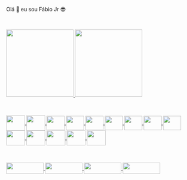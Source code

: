 Olá 👋 eu sou Fábio Jr  😎

##

<br>
  <div>
    <a href="https://www.linkedin.com/in/fábio-developer/">
    <img height="180em" src="https://github-readme-status.vercel.app/api?username=JRFabioTI&show_icons=true&theme=dark&incluide_allcommits_private=true"/>
    <img height="180em" src="https://github-readme-stats.vercel.app/api/top-langs/?username=JRFabioTI&layout=compact&langs_cont=16&theme=dark"/>
  </div>
  
  ##
  
  
  <div style="display: inline_block">
  <br>
    <img align="center" height="40" width="50" src="https://cdn.jsdelivr.net/gh/devicons/devicon/icons/html5/html5-original.svg"/>
    <img align="center" height="40" width="50" src="https://cdn.jsdelivr.net/gh/devicons/devicon/icons/css3/css3-original.svg"/>
    <img align="center" height="38" width="48" src="https://cdn.jsdelivr.net/gh/devicons/devicon/icons/javascript/javascript-original.svg"/>
    <img align="center" height="38" width="48" src="https://cdn.jsdelivr.net/gh/devicons/devicon/icons/typescript/typescript-original.svg"/>
    <img align="center" height="38" width="48" src="https://cdn.jsdelivr.net/gh/devicons/devicon/icons/react/react-original.svg"/>
    <img align="center" height="38" width="48" src="https://cdn.jsdelivr.net/gh/devicons/devicon/icons/angularjs/angularjs-original.svg"/>
    <img align="center" height="38" width="48" src="https://cdn.jsdelivr.net/gh/devicons/devicon/icons/mysql/mysql-original.svg"/>
    <img align="center" height="38" width="48" src="https://cdn.jsdelivr.net/gh/devicons/devicon/icons/postgresql/postgresql-original.svg"/>
    <img align="center" height="38" width="48" src="https://cdn.jsdelivr.net/gh/devicons/devicon/icons/jquery/jquery-original.svg"/>
    <img align="center" height="40" width="50" src="https://cdn.jsdelivr.net/gh/devicons/devicon/icons/bootstrap/bootstrap-original.svg"/>
    <img align="center" height="40" width="50" src="https://cdn.jsdelivr.net/gh/devicons/devicon/icons/bitbucket/bitbucket-original.svg"/>
    <img align="center" height="40" width="50" src="https://cdn.jsdelivr.net/gh/devicons/devicon/icons/git/git-original.svg"/>
    <img align="center" height="40" width="50" src="https://cdn.jsdelivr.net/gh/devicons/devicon/icons/sass/sass-original.svg"/>
    <img align="center" height="40" width="50" src="https://cdn.jsdelivr.net/gh/devicons/devicon/icons/vscode/vscode-original.svg"/>
  </div><br>
  
  ##
  
  
  <div>
  <a href="https://www.linkedin.com/in/fábio-developer/" target="_blank"><img align="center" height="30" width="100" src="https://img.shields.io/badge/LinkedIn-0077B5?   style=for-the-badge&logo=linkedin&logoColor=white"/>
  <a href="https://www.instagram.com/jrfabao/" target="_blank"><img align="center" height="30" width="100" src="https://img.shields.io/badge/Instagram-E4405F?style=for-the-badge&logo=instagram&logoColor=white"/>  
  <a href="https://mail.google.com/mail/u/0/?tab=km#inbox/" target="_blank"><img align="center" height="30" width="100" src="https://img.shields.io/badge/Gmail-D14836?   style=for-the-badge&logo=gmail&logoColor=white">
  <a href="https://discord.com/channels/@me" target="_blank"><img align="center" height="30" width="100" src="https://img.shields.io/badge/Discord-7289DA?style=for-the-badge&logo=discord&logoColor=white">
  
  </div> 
          

